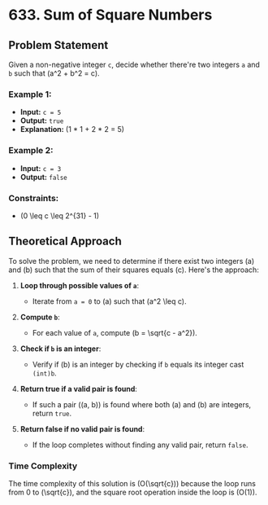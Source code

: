 # 633. Sum of Square Numbers

## Problem Statement
Given a non-negative integer `c`, decide whether there're two integers `a` and `b` such that \(a^2 + b^2 = c\).

### Example 1:
- **Input:** `c = 5`
- **Output:** `true`
- **Explanation:** \(1 * 1 + 2 * 2 = 5\)

### Example 2:
- **Input:** `c = 3`
- **Output:** `false`

### Constraints:
- \(0 \leq c \leq 2^{31} - 1\)

## Theoretical Approach

To solve the problem, we need to determine if there exist two integers \(a\) and \(b\) such that the sum of their squares equals \(c\). Here's the approach:

1. **Loop through possible values of `a`**:
   - Iterate from `a = 0` to \(a\) such that \(a^2 \leq c\).
   
2. **Compute `b`**:
   - For each value of `a`, compute \(b = \sqrt{c - a^2}\).

3. **Check if `b` is an integer**:
   - Verify if \(b\) is an integer by checking if `b` equals its integer cast `(int)b`.

4. **Return true if a valid pair is found**:
   - If such a pair \((a, b)\) is found where both \(a\) and \(b\) are integers, return `true`.

5. **Return false if no valid pair is found**:
   - If the loop completes without finding any valid pair, return `false`.

### Time Complexity
The time complexity of this solution is \(O(\sqrt{c})\) because the loop runs from 0 to \(\sqrt{c}\), and the square root operation inside the loop is \(O(1)\).

